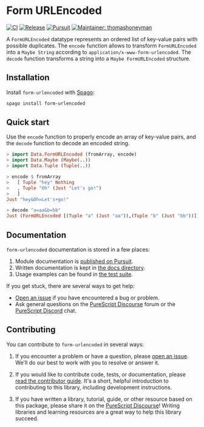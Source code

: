 # Form URLEncoded

[![CI](https://github.com/purescript-contrib/purescript-form-urlencoded/workflows/CI/badge.svg?branch=main)](https://github.com/purescript-contrib/purescript-form-urlencoded/actions?query=workflow%3ACI+branch%3Amain)
[![Release](https://img.shields.io/github/release/purescript-contrib/purescript-form-urlencoded.svg)](https://github.com/purescript-contrib/purescript-form-urlencoded/releases)
[![Pursuit](https://pursuit.purescript.org/packages/purescript-form-urlencoded/badge)](https://pursuit.purescript.org/packages/purescript-form-urlencoded)
[![Maintainer: thomashoneyman](https://img.shields.io/badge/maintainer-thomashoneyman-teal.svg)](https://github.com/thomashoneyman)

A `FormURLEncoded` datatype represents an ordered list of key-value pairs with possible duplicates. The `encode` function allows to transform `FormURLEncoded` into a `Maybe String` according to `application/x-www-form-urlencoded`. The `decode` function transforms a string into a `Maybe FormURLEncoded` structure.

## Installation

Install `form-urlencoded` with [Spago](https://github.com/purescript/spago):

```sh
spago install form-urlencoded
```

## Quick start

Use the `encode` function to properly encode an array of key-value pairs, and the `decode` function to decode an encoded string.

```purs
> import Data.FormURLEncoded (fromArray, encode)
> import Data.Maybe (Maybe(..))
> import Data.Tuple (Tuple(..))

> encode $ fromArray 
>   [ Tuple "hey" Nothing
>   , Tuple "Oh" (Just "Let's go!")
>   ]
Just "hey&Oh=Let's+go!"

> decode "a=aa&b=bb"
Just (FormURLEncoded [(Tuple "a" (Just "aa")),(Tuple "b" (Just "bb"))])
```

## Documentation

`form-urlencoded` documentation is stored in a few places:

1. Module documentation is [published on Pursuit](https://pursuit.purescript.org/packages/purescript-form-urlencoded).
2. Written documentation is kept in [the docs directory](./docs).
3. Usage examples can be found in [the test suite](./test).

If you get stuck, there are several ways to get help:

- [Open an issue](https://github.com/purescript-contrib/purescript-form-urlencoded/issues) if you have encountered a bug or problem.
- Ask general questions on the [PureScript Discourse](https://discourse.purescript.org) forum or the [PureScript Discord](https://discord.com/invite/sMqwYUbvz6) chat.

## Contributing

You can contribute to `form-urlencoded` in several ways:

1. If you encounter a problem or have a question, please [open an issue](https://github.com/purescript-contrib/purescript-form-urlencoded/issues). We'll do our best to work with you to resolve or answer it.

2. If you would like to contribute code, tests, or documentation, please [read the contributor guide](./CONTRIBUTING.md). It's a short, helpful introduction to contributing to this library, including development instructions.

3. If you have written a library, tutorial, guide, or other resource based on this package, please share it on the [PureScript Discourse](https://discourse.purescript.org)! Writing libraries and learning resources are a great way to help this library succeed.
